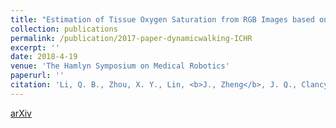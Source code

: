 ```yaml
---
title: "Estimation of Tissue Oxygen Saturation from RGB Images based on Pixel-level Image Translation"
collection: publications
permalink: /publication/2017-paper-dynamicwalking-ICHR
excerpt: ''
date: 2018-4-19
venue: 'The Hamlyn Symposium on Medical Robotics'
paperurl: ''
citation: 'Li, Q. B., Zhou, X. Y., Lin, <b>J., Zheng</b>, J. Q., Clancy, N. T., & Elson, D. S. (2018). Estimation of Tissue Oxygen Saturation from RGB Images based on Pixel-level Image Translation. arXiv preprint arXiv:1804.07116.'
---
```

[arXiv](https://arxiv.org/ftp/arxiv/papers/1804/1804.07116.pdf "")
